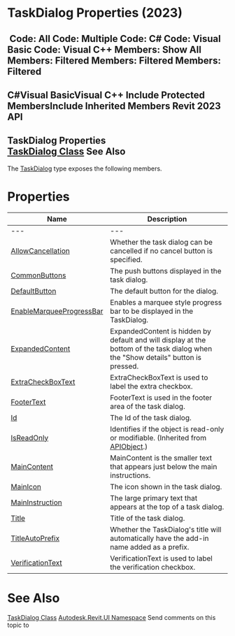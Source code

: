 # TaskDialog Properties (2023)

﻿
 Code: All Code: Multiple Code: C# Code: Visual Basic Code: Visual C++  Members: Show All Members: Filtered Members: Filtered Members: Filtered   
---  
C#Visual BasicVisual C++
Include Protected MembersInclude Inherited Members
Revit 2023 API  
---  
TaskDialog Properties  
[TaskDialog Class](853afb57-7455-a636-9881-61a391118c16.md "TaskDialog Class") See Also  
---  
The [TaskDialog](853afb57-7455-a636-9881-61a391118c16.md "TaskDialog Class") type exposes the following members.
# Properties
| Name | Description |
| --- | --- |
| --- | --- | --- |
| [AllowCancellation](72a2b8b0-1da8-2726-9da6-c03d76e13288.md "AllowCancellation Property") | Whether the task dialog can be cancelled if no cancel button is specified. |
| [CommonButtons](3d625bdb-4227-a923-8a1a-fc8076f9d4f6.md "CommonButtons Property") | The push buttons displayed in the task dialog. |
| [DefaultButton](db31a684-fbd0-ef77-3910-cc65a73e5b63.md "DefaultButton Property") | The default button for the dialog. |
| [EnableMarqueeProgressBar](b3a3412b-1f70-f7a6-a97f-12c51eaff104.md "EnableMarqueeProgressBar Property") | Enables a marquee style progress bar to be displayed in the TaskDialog. |
| [ExpandedContent](3aff0677-7049-fe66-f37b-fcfbd78f3872.md "ExpandedContent Property") | ExpandedContent is hidden by default and will display at the bottom of the task dialog when the "Show details" button is pressed. |
| [ExtraCheckBoxText](00a6d114-9937-11c6-f872-d987157a0d41.md "ExtraCheckBoxText Property") | ExtraCheckBoxText is used to label the extra checkbox. |
| [FooterText](7d4acc42-d796-7d44-4f59-fc94c1fb01da.md "FooterText Property") | FooterText is used in the footer area of the task dialog. |
| [Id](4f0c2d64-6d66-2c88-828a-68dc6b10c4d6.md "Id Property") | The Id of the task dialog. |
| [IsReadOnly](d516bcd2-a3fd-a578-58f6-f1add979bd07.md "IsReadOnly Property") | Identifies if the object is read-only or modifiable. (Inherited from [APIObject](beb86ef5-39ad-3f0d-0cd9-0c929387a2bb.md "APIObject Class").) |
| [MainContent](0c2eb583-de3d-58f5-31ea-7ff71eae51a5.md "MainContent Property") | MainContent is the smaller text that appears just below the main instructions. |
| [MainIcon](c249e25a-97a9-f869-c4a6-97a0a34fc9f9.md "MainIcon Property") | The icon shown in the task dialog. |
| [MainInstruction](03322859-aa16-1bef-e48d-aeb99ec6da1b.md "MainInstruction Property") | The large primary text that appears at the top of a task dialog. |
| [Title](848f5f55-e02c-34bc-58c1-0cd49662cdd8.md "Title Property") | Title of the task dialog. |
| [TitleAutoPrefix](109dc817-315c-924d-09d9-07dd1451df96.md "TitleAutoPrefix Property") | Whether the TaskDialog's title will automatically have the add-in name added as a prefix. |
| [VerificationText](4fe05f90-43ba-5641-4030-52de7c83a754.md "VerificationText Property") | VerificationText is used to label the verification checkbox. |

# See Also
[TaskDialog Class](853afb57-7455-a636-9881-61a391118c16.md "TaskDialog Class")
[Autodesk.Revit.UI Namespace](e86fd90a-8957-02a6-da7f-ced248966e3e.md "Autodesk.Revit.UI Namespace")
Send comments on this topic to 